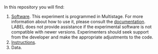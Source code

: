 In this repository you will find:
1.	[Software](Software/software.zip). This experiment is programmed in Multistage. For more information about how to use it, please consult the [documentation](/Software/4-Multistage_PC.doc). 
LABEL does not provide assistance if the experimental software is not compatible with newer versions. Experimenters should seek support from 
the developer and make the appropriate adjustments to the code.
2.	[Instructions](Instructions/Instructions-GitHub.docx).
3.	Data. 
